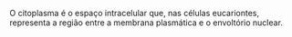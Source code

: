 
O citoplasma é o espaço intracelular que, nas células eucariontes, representa a região entre a membrana plasmática e o envoltório nuclear.
